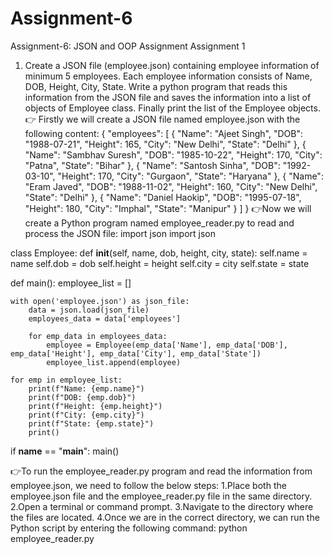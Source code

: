 # Assignment-6
Assignment-6: JSON and OOP Assignment
Assignment 1
1. Create a JSON file (employee.json) containing employee information of minimum 5 employees. Each employee information consists of Name, DOB, Height, City, State. Write a python program that reads this information from the JSON file and saves the information into a list of objects of Employee class. Finally print the list of the Employee objects.
👉 Firstly we will create a JSON file named employee.json with the following content:
{
  "employees": [
    {
      "Name": "Ajeet Singh",
      "DOB": "1988-07-21",
      "Height": 165,
      "City": "New Delhi",
      "State": "Delhi"
    },
    {
      "Name": "Sambhav Suresh",
      "DOB": "1985-10-22",
      "Height": 170,
      "City": "Patna",
      "State": "Bihar"
    },
    {
      "Name": "Santosh Sinha",
      "DOB": "1992-03-10",
      "Height": 170,
      "City": "Gurgaon",
      "State": "Haryana"
    },
    {
      "Name": "Eram Javed",
      "DOB": "1988-11-02",
      "Height": 160,
      "City": "New Delhi",
      "State": "Delhi"
    },
    {
      "Name": "Daniel Haokip",
      "DOB": "1995-07-18",
      "Height": 180,
      "City": "Imphal",
      "State": "Manipur"
    }
  ]
}
👉Now we will create a Python program named employee_reader.py to read and process the JSON file:
import json
import json

class Employee:
    def __init__(self, name, dob, height, city, state):
        self.name = name
        self.dob = dob
        self.height = height
        self.city = city
        self.state = state

def main():
    employee_list = []

    with open('employee.json') as json_file:
        data = json.load(json_file)
        employees_data = data['employees']

        for emp_data in employees_data:
            employee = Employee(emp_data['Name'], emp_data['DOB'], emp_data['Height'], emp_data['City'], emp_data['State'])
            employee_list.append(employee)

    for emp in employee_list:
        print(f"Name: {emp.name}")
        print(f"DOB: {emp.dob}")
        print(f"Height: {emp.height}")
        print(f"City: {emp.city}")
        print(f"State: {emp.state}")
        print()
if __name__ == "__main__":
    main()

👉To run the employee_reader.py program and read the information from employee.json, we need to follow the below steps:
1.Place both the employee.json file and the employee_reader.py file in the same directory.
2.Open a terminal or command prompt.
3.Navigate to the directory where the files are located.
4.Once we are in the correct directory, we can run the Python script by entering the following command: python employee_reader.py

